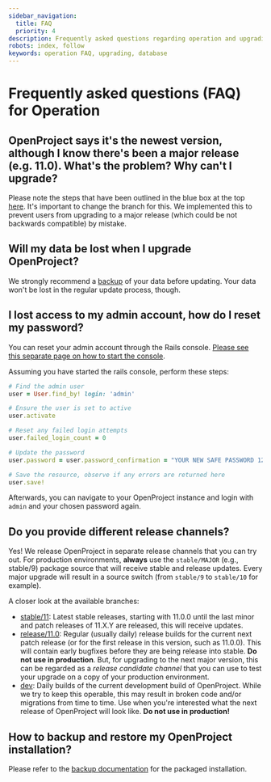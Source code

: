 ```yaml
---
sidebar_navigation:
  title: FAQ
  priority: 4
description: Frequently asked questions regarding operation and upgrading of OpenProject
robots: index, follow
keywords: operation FAQ, upgrading, database
---
```


# Frequently asked questions (FAQ) for Operation

## OpenProject says it's the newest version, although I know there's been a major release (e.g. 11.0). What's the problem? Why can't I upgrade?

Please note the steps that have been outlined in the blue box at the top [here](../upgrading). It's important to change the branch for this.
We implemented this to prevent users from upgrading to a major release (which could be not backwards compatible) by mistake.

## Will my data be lost when I upgrade OpenProject?

We strongly recommend a [backup](../backing-up) of your data before updating. Your data won't be lost in the regular update process, though.

## I lost access to my admin account, how do I reset my password?

You can reset your admin account through the Rails console. [Please see this separate page on how to start the console](https://docs.openproject.org/installation-and-operations/operation/control/).

Assuming you have started the rails console, perform these steps:

```ruby
# Find the admin user
user = User.find_by! login: 'admin'

# Ensure the user is set to active
user.activate

# Reset any failed login attempts
user.failed_login_count = 0

# Update the password
user.password = user.password_confirmation = "YOUR NEW SAFE PASSWORD 1234!"

# Save the resource, observe if any errors are returned here
user.save!
```

Afterwards, you can navigate to your OpenProject instance and login with `admin` and your chosen password again.

## Do you provide different release channels?

Yes! We release OpenProject in separate release channels that you can try out. For production environments, **always** use the `stable/MAJOR`  (e.g., stable/9) package source that will receive stable and release updates. Every major upgrade will result in a source switch (from `stable/9` to `stable/10` for example).

A closer look at the available branches:

* [stable/11](https://packager.io/gh/opf/openproject/refs/stable/10): Latest stable releases, starting with 11.0.0 until the last minor and patch releases of 11.X.Y are released, this will receive updates.
* [release/11.0](https://packager.io/gh/opf/openproject/refs/release/10.0): Regular (usually daily) release builds for the current next patch release (or for the first release in this version, such as 11.0.0). This will contain early bugfixes before they are being release into stable. **Do not use in production**. But, for upgrading to the next major version, this can be regarded as a _release candidate channel_ that you can use to test your upgrade on a copy of your production environment.
* [dev](https://packager.io/gh/opf/openproject/refs/dev): Daily builds of the current development build of OpenProject. While we try to keep this operable, this may result in broken code and/or migrations from time to time. Use when you're interested what the next release of OpenProject will look like. **Do not use in production!**

## How to backup and restore my OpenProject installation?

Please refer to the [backup documentation](../backing-up) for the packaged installation.

